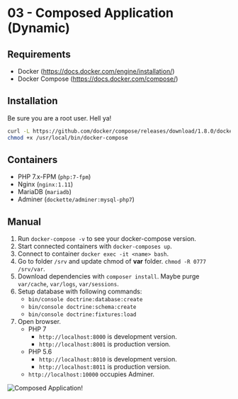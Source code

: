 # 03 - Composed Application (Dynamic)

## Requirements

- Docker (https://docs.docker.com/engine/installation/)
- Docker Compose (https://docs.docker.com/compose/)

## Installation

Be sure you are a root user. Hell ya!

```sh
curl -L https://github.com/docker/compose/releases/download/1.8.0/docker-compose-`uname -s`-`uname -m` > /usr/local/bin/docker-compose
chmod +x /usr/local/bin/docker-compose
```

## Containers

- PHP 7.x-FPM (`php:7-fpm`)
- Nginx (`nginx:1.11`)
- MariaDB (`mariadb`)
- Adminer (`dockette/adminer:mysql-php7`)

## Manual

1. Run `docker-compose -v` to see your docker-compose version.
2. Start connected containers with `docker-composes up`.
3. Connect to container `docker exec -it <name> bash`.
4. Go to folder `/srv` and update chmod of **var** folder. `chmod -R 0777 /srv/var`.
5. Download dependencies with `composer install`. Maybe purge `var/cache`, `var/logs`, `var/sessions`.
6. Setup database with following commands:
	- `bin/console doctrine:database:create`
	- `bin/console doctrine:schema:create`
	- `bin/console doctrine:fixtures:load`
7. Open browser.
	- PHP 7
		- `http://localhost:8000` is development version.
		- `http://localhost:8001` is production version.
	- PHP 5.6
		- `http://localhost:8010` is development version.
		- `http://localhost:8011` is production version.
	- `http://localhost:10000` occupies Adminer.

![](https://raw.githubusercontent.com/trainit/2016-docker-workshop/master/03-composed-application/misc/01.png "Composed Application!")
